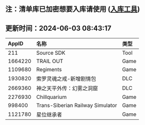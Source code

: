 ## 注：清单库已加密想要入库请使用 ([入库工具](https://github.com/BlankTMing/ManifestAutoUpdate/releases))

## 更新时间：2024-06-03 08:43:17
| AppID | 名称 | 类型  |
| :-------------------- | :----------------------------- | :----------- |
| 211 | Source SDK| Tool |
| 1664220 | TRAIL OUT| Game |
| 1109680 | Regiments| Game |
| 1930820 | 索罗灵魂之戒-新增剧情包| DLC |
| 2669360 | 神之天平外传：幻雾之洞窟| DLC |
| 2276930 | Chillquarium| Game |
| 998400 | Trans-Siberian Railway Simulator| Game |
| 1121780 | 星位继承者| Game |
